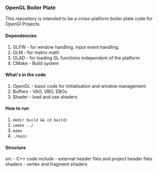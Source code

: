 ### OpenGL Boiler Plate
This repository is intended to be a cross-platform boiler plate code for OpenGl Projects.

#### Dependencies
1. GLFW - for window handling, input event handling.
2. GLM - for matrix math
3. GLAD - for loading GL functions independent of the platform
4. CMake - Build system

#### What's in the code
1. OpenGL - basic code for initialisation and window management
2. Buffers - VAO, VBO, EBOs
3. Shader - load and use shaders

#### How to run
1. `mkdir build && cd build/`
2. `cmake ../`
3. `make`
3. `./main`

#### Structure
src - C++ code
include - external header files and project header files
shaders - vertex and fragment shaders

